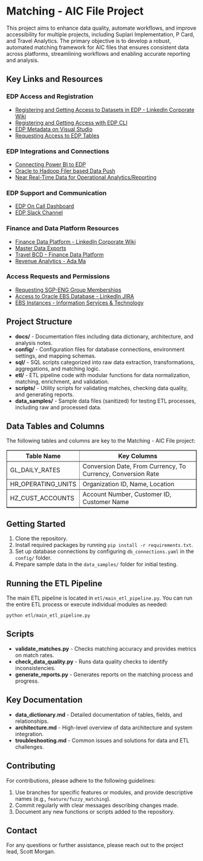 <!DOCTYPE html>
<html lang="en">
<head>
    <meta charset="UTF-8">
    <meta name="viewport" content="width=device-width, initial-scale=1.0">
    <title>Matching - AIC File Project</title>
</head>
<body>

<h1>Matching - AIC File Project</h1>

<p>This project aims to enhance data quality, automate workflows, and improve accessibility for multiple projects, including Suplari Implementation, P Card, and Travel Analytics. The primary objective is to develop a robust, automated matching framework for AIC files that ensures consistent data across platforms, streamlining workflows and enabling accurate reporting and analysis.</p>

<h2>Key Links and Resources</h2>

<h3>EDP Access and Registration</h3>
<ul>
    <li><a href="https://iwww.corp.linkedin.com/wiki/cf/display/GTSD/Registering+and+Getting+access+to+Datasets+in+EDP">Registering and Getting Access to Datasets in EDP - LinkedIn Corporate Wiki</a></li>
    <li><a href="https://iwww.corp.linkedin.com/wiki/cf/display/GTSD/Registering+and+Getting+access+to+Datasets+in+EDP#RegisteringandGettingaccesstoDatasetsinEDP-WithEDPCLI">Registering and Getting Access with EDP CLI</a></li>
    <li><a href="https://lnkd.visualstudio.com/EPE.CICD/_git/edp-metadata?version=GBmaster">EDP Metadata on Visual Studio</a></li>
    <li><a href="https://microsoft-onmicrosoft-com.access.mcas.ms/aad_login">Requesting Access to EDP Tables</a></li>
</ul>

<h3>EDP Integrations and Connections</h3>
<ul>
    <li><a href="https://iwww.corp.linkedin.com/wiki/cf/display/EPEDA/Power+BI+Connecting+to+EDP#PowerBIConnectingtoEDP-Option2:Thisistheregularmethodthatworksforall.">Connecting Power BI to EDP</a></li>
    <li><a href="https://iwww.corp.linkedin.com/wiki/cf/display/EPEDA/Oracle+to+Hadoop+Filer+based+data+push">Oracle to Hadoop Filer based Data Push</a></li>
    <li><a href="https://iwww.corp.linkedin.com/wiki/cf/display/GTSD/Registering+and+Getting+access+to+Datasets+in+EDP">Near Real-Time Data for Operational Analytics/Reporting</a></li>
</ul>

<h3>EDP Support and Communication</h3>
<ul>
    <li><a href="https://oncall.prod.linkedin.com/team/team/pe-data-ipa">EDP On Call Dashboard</a></li>
    <li><a href="https://linkedin-randd.slack.com/archives/C0445G24JP8">EDP Slack Channel</a></li>
</ul>

<h3>Finance and Data Platform Resources</h3>
<ul>
    <li><a href="https://iwww.corp.linkedin.com/wiki/cf/display/FDP/Finance+Data+Platform+-+FDP">Finance Data Platform - LinkedIn Corporate Wiki</a></li>
    <li><a href="https://microsoft.sharepoint.com/teams/EssbaseandSystems/Shared%20Documents/Forms/AllItems.aspx?id=%2Fteams%2FEssbaseandSystems%2FShared%20Documents%2FMasterDataExports&viewid=8dc03049%2Dcb0e%2D4e38%2D8714%2D2075dc50c803D">Master Data Exports</a></li>
    <li><a href="https://iwww.corp.linkedin.com/wiki/cf/display/FDP/Travel+BCD+-+Finance+Data+Platform">Travel BCD - Finance Data Platform</a></li>
    <li><a href="https://iwww.corp.linkedin.com/wiki/cf/display/IST/Revenue+Analytics+-+Ada+Ma">Revenue Analytics - Ada Ma</a></li>
</ul>

<h3>Access Requests and Permissions</h3>
<ul>
    <li><a href="https://iwww.corp.linkedin.com/wiki/cf/display/IST/How+to+Request+SGP-ENG+Group+Memberships+in+LIDM">Requesting SGP-ENG Group Memberships</a></li>
    <li><a href="https://jira.linkedin.com/browse/SYSOPS-146199">Access to Oracle EBS Database - LinkedIn JIRA</a></li>
    <li><a href="https://iwww.corp.linkedin.com/wiki/cf/display/IST/EBS+Instances">EBS Instances - Information Services & Technology</a></li>
</ul>

<h2>Project Structure</h2>
<ul>
    <li><strong>docs/</strong> - Documentation files including data dictionary, architecture, and analysis notes.</li>
    <li><strong>config/</strong> - Configuration files for database connections, environment settings, and mapping schemas.</li>
    <li><strong>sql/</strong> - SQL scripts categorized into raw data extraction, transformations, aggregations, and matching logic.</li>
    <li><strong>etl/</strong> - ETL pipeline code with modular functions for data normalization, matching, enrichment, and validation.</li>
    <li><strong>scripts/</strong> - Utility scripts for validating matches, checking data quality, and generating reports.</li>
    <li><strong>data_samples/</strong> - Sample data files (sanitized) for testing ETL processes, including raw and processed data.</li>
</ul>

<h2>Data Tables and Columns</h2>
<p>The following tables and columns are key to the Matching - AIC File project:</p>
<table border="1" cellpadding="10" cellspacing="0">
    <thead>
        <tr>
            <th>Table Name</th>
            <th>Key Columns</th>
        </tr>
    </thead>
    <tbody>
        <tr><td>GL_DAILY_RATES</td><td>Conversion Date, From Currency, To Currency, Conversion Rate</td></tr>
        <tr><td>HR_OPERATING_UNITS</td><td>Organization ID, Name, Location</td></tr>
        <tr><td>HZ_CUST_ACCOUNTS</td><td>Account Number, Customer ID, Customer Name</td></tr>
        <!-- More rows as needed -->
    </tbody>
</table>

<h2>Getting Started</h2>
<ol>
    <li>Clone the repository.</li>
    <li>Install required packages by running <code>pip install -r requirements.txt</code>.</li>
    <li>Set up database connections by configuring <code>db_connections.yaml</code> in the <code>config/</code> folder.</li>
    <li>Prepare sample data in the <code>data_samples/</code> folder for initial testing.</li>
</ol>

<h2>Running the ETL Pipeline</h2>
<p>The main ETL pipeline is located in <code>etl/main_etl_pipeline.py</code>. You can run the entire ETL process or execute individual modules as needed:</p>
<pre><code>python etl/main_etl_pipeline.py</code></pre>

<h2>Scripts</h2>
<ul>
    <li><strong>validate_matches.py</strong> - Checks matching accuracy and provides metrics on match rates.</li>
    <li><strong>check_data_quality.py</strong> - Runs data quality checks to identify inconsistencies.</li>
    <li><strong>generate_reports.py</strong> - Generates reports on the matching process and progress.</li>
</ul>

<h2>Key Documentation</h2>
<ul>
    <li><strong>data_dictionary.md</strong> - Detailed documentation of tables, fields, and relationships.</li>
    <li><strong>architecture.md</strong> - High-level overview of data architecture and system integration.</li>
    <li><strong>troubleshooting.md</strong> - Common issues and solutions for data and ETL challenges.</li>
</ul>

<h2>Contributing</h2>
<p>For contributions, please adhere to the following guidelines:</p>
<ol>
    <li>Use branches for specific features or modules, and provide descriptive names (e.g., <code>feature/fuzzy_matching</code>).</li>
    <li>Commit regularly with clear messages describing changes made.</li>
    <li>Document any new functions or scripts added to the repository.</li>
</ol>

<h2>Contact</h2>
<p>For any questions or further assistance, please reach out to the project lead, Scott Morgan.</p>

</body>
</html>
